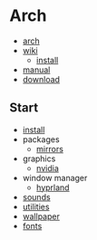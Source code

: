 # Arch

- [arch](https://archlinux.org/)
- [wiki](https://wiki.archlinux.org/)
  - [install](https://wiki.archlinux.org/title/Installation_guide)
- [manual](https://man.archlinux.org/)
- [download](https://archlinux.org/download/)

## Start

- [install](install.md)
- packages
  - [mirrors](mirrors.md)
- graphics
  - [nvidia](nvidia.md)
- window manager
  - [hyprland](hyprland.md)
- [sounds](sounds.md)
- [utilities](utilities.md)
- [wallpaper](wallpaper.md)
- [fonts](fonts.md)

